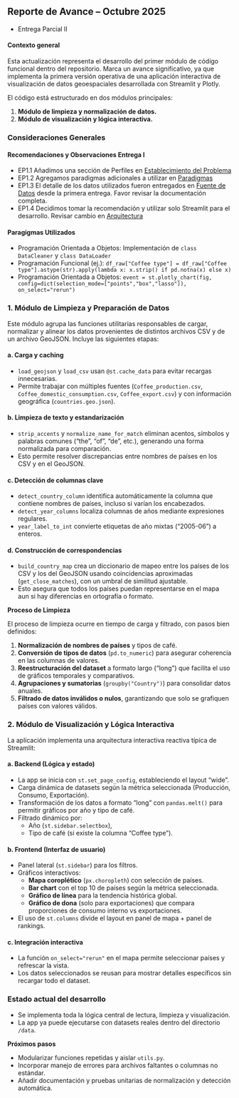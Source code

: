 ## **Reporte de Avance – Octubre 2025**

- Entrega Parcial II


#### **Contexto general**

Esta actualización representa el desarrollo del primer módulo de código funcional dentro del repositorio. Marca un avance significativo, ya que implementa la primera versión operativa de una aplicación interactiva de visualización de datos geoespaciales desarrollada con Streamlit y Plotly.

El código está estructurado en dos módulos principales:

1. **Módulo de limpieza y normalización de datos.**
2. **Módulo de visualización y lógica interactiva.**

### Consideraciones Generales

#### Recomendaciones y Observaciones Entrega I

- EP1.1 Añadimos una sección de Perfiles en [Establecimiento del Problema](./PROBLEM_STATEMENT.md)
- EP1.2 Agregamos paradigmas adicionales a utilizar en [Paradigmas](./PARADIGM.md)
- EP1.3 El detalle de los datos utilizados fueron entregados en [Fuente de Datos](./DATA_SOURCE.md) desde la primera entrega. Favor revisar la documentación completa.
- EP1.4 Decidimos tomar la recomendación y utilizar solo Streamlit para el desarrollo. Revisar cambio en [Arquitectura](./ARQUITECTURA.png)

#### Paragigmas Utilizados

- Programación Orientada a Objetos: Implementación de `class DataCleaner` y `class DataLoader`
- Programación Funcional (ej.): `df_raw["Coffee type"] = df_raw["Coffee type"].astype(str).apply(lambda x: x.strip() if pd.notna(x) else x)`
- Programación Orientada a Objetos: `event = st.plotly_chart(fig, config=dict(selection_mode=["points","box","lasso"]), on_select="rerun")`


### 1. **Módulo de Limpieza y Preparación de Datos**

Este módulo agrupa las funciones utilitarias responsables de cargar, normalizar y alinear los datos provenientes de distintos archivos CSV y de un archivo GeoJSON.
Incluye las siguientes etapas:

#### **a. Carga y caching**

 - `load_geojson` y `load_csv` usan `@st.cache_data` para evitar recargas innecesarias.
 - Permite trabajar con múltiples fuentes (`Coffee_production.csv`, `Coffee_domestic_consumption.csv`, `Coffee_export.csv`) y con información geográfica (`countries.geo.json`).

#### **b. Limpieza de texto y estandarización**

 - `strip_accents` y `normalize_name_for_match` eliminan acentos, símbolos y palabras comunes (“the”, “of”, “de”, etc.), generando una forma normalizada para comparación.
 - Esto permite resolver discrepancias entre nombres de países en los CSV y en el GeoJSON.

#### **c. Detección de columnas clave**

 - `detect_country_column` identifica automáticamente la columna que contiene nombres de países, incluso si varían los encabezados.
 - `detect_year_columns` localiza columnas de años mediante expresiones regulares.
 - `year_label_to_int` convierte etiquetas de año mixtas (“2005-06”) a enteros.

#### **d. Construcción de correspondencias**

 - `build_country_map` crea un diccionario de mapeo entre los países de los CSV y los del GeoJSON usando coincidencias aproximadas (`get_close_matches`), con un umbral de similitud ajustable.
 - Esto asegura que todos los países puedan representarse en el mapa aun si hay diferencias en ortografía o formato.

**Proceso de Limpieza**

El proceso de limpieza ocurre en tiempo de carga y filtrado, con pasos bien definidos:

1. **Normalización de nombres de países** y tipos de café.
2. **Conversión de tipos de datos** (`pd.to_numeric`) para asegurar coherencia en las columnas de valores.
3. **Reestructuración del dataset** a formato largo (“long”) que facilita el uso de gráficos temporales y comparativos.
4. **Agrupaciones y sumatorias** (`groupby("Country")`) para consolidar datos anuales.
5. **Filtrado de datos inválidos o nulos**, garantizando que solo se grafiquen países con valores válidos.


### 2. **Módulo de Visualización y Lógica Interactiva**

La aplicación implementa una arquitectura interactiva reactiva típica de Streamlit:

#### **a. Backend (Lógica y estado)**

 - La app se inicia con `st.set_page_config`, estableciendo el layout “wide”.
 - Carga dinámica de datasets según la métrica seleccionada (Producción, Consumo, Exportación).
 - Transformación de los datos a formato “long” con `pandas.melt()` para permitir gráficos por año y tipo de café.
 - Filtrado dinámico por:
    - Año (`st.sidebar.selectbox`),
    - Tipo de café (si existe la columna “Coffee type”).

#### **b. Frontend (Interfaz de usuario)**

 - Panel lateral (`st.sidebar`) para los filtros.
 - Gráficos interactivos:
    - **Mapa coroplético** (`px.choropleth`) con selección de países.
    - **Bar chart** con el top 10 de países según la métrica seleccionada.
    - **Gráfico de línea** para la tendencia histórica global.
    - **Gráfico de dona** (solo para exportaciones) que compara proporciones de consumo interno vs exportaciones.
 - El uso de `st.columns` divide el layout en panel de mapa + panel de rankings.

#### **c. Integración interactiva**

 - La función `on_select="rerun"` en el mapa permite seleccionar países y refrescar la vista.
 - Los datos seleccionados se reusan para mostrar detalles específicos sin recargar todo el dataset.


### **Estado actual del desarrollo**

 - Se implementa toda la lógica central de lectura, limpieza y visualización.
 - La app ya puede ejecutarse con datasets reales dentro del directorio `/data`.

**Próximos pasos**

- Modularizar funciones repetidas y aislar `utils.py`.
- Incorporar manejo de errores para archivos faltantes o columnas no estándar.
- Añadir documentación y pruebas unitarias de normalización y detección automática.

